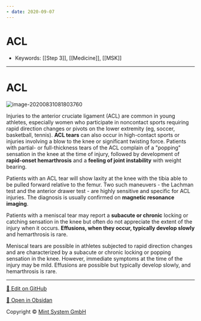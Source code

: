 ```yaml
---
- date: 2020-09-07
---
```


# ACL

- Keywords: [[Step 3]], [[Medicine]], [[MSK]]
---

# ACL

<!-- ACL injury cause, sx, dx, rx, vs meniscus tear -->

![image-20200831081803760](https://photos.thisispiggy.com/file/wikiFiles/image-20200831081803760.png)

Injuries to the anterior cruciate ligament (ACL) are common in young athletes, especially women who participate in noncontact sports requiring rapid direction changes or pivots on the lower extremity (eg, soccer, basketball, tennis).  **ACL tears** can also occur in high-contact sports or injuries involving a blow to the knee or significant twisting force.  Patients with partial- or full-thickness tears of the ACL complain of a "popping" sensation in the knee at the time of injury, followed by development of **rapid-onset hemarthrosis** and a **feeling of joint instability** with weight bearing.

Patients with an ACL tear will show laxity at the knee with the tibia able to be pulled forward relative to the femur.  Two such maneuvers - the Lachman test and the anterior drawer test - are highly sensitive and specific for ACL injuries.  The diagnosis is usually confirmed on **magnetic resonance imaging**.

Patients with a meniscal tear may report a **subacute or chronic** locking or catching sensation in the knee but often do not appreciate the extent of the injury when it occurs. **Effusions, when they occur, typically develop slowly** and hemarthrosis is rare.

Meniscal tears are possible in athletes subjected to rapid direction changes and are characterized by a subacute or chronic locking or popping sensation in the knee.  However, immediate symptoms at the time of the injury may be mild.  Effusions are possible but typically develop slowly, and hemarthrosis is rare.


<hr>

[📝 Edit on GitHub](https://github.com/Mint-System/Knowledge/blob/master/ACL.md)

[📂 Open in Obsidan](obsidian://open?vault=Knowledge%20Mint%20System&file=ACL.md ':target=_self')

<footer>Copyright © <a href="https://www.mint-system.ch/">Mint System GmbH</a></footer>